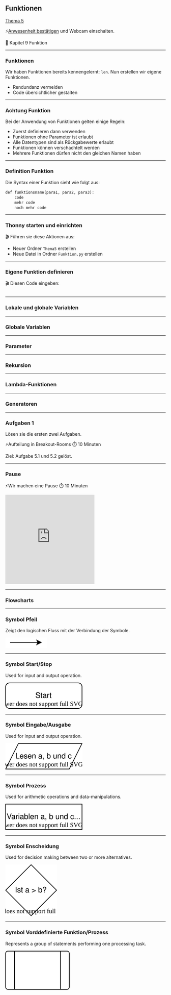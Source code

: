 ## Funktionen

[Thema 5](readme.md)

⚡[Anwesenheit bestätigen](https://moodle.medizintechnik-hf.ch/mod/attendance/manage.php?id=4479) und Webcam einschalten.

📖 Kapitel 9 Funktion

---
### Funktionen

Wir haben Funktionen bereits kennengelernt: `len`. Nun erstellen wir eigene Funktionen.

* Rendundanz vermeiden
* Code übersichtlicher gestalten

---
### Achtung Funktion

Bei der Anwendung von Funktionen gelten einige Regeln:
* Zuerst definieren dann verwenden
* Funktionen ohne Parameter ist erlaubt
* Alle Datentypen sind als Rückgabewerte erlaubt
* Funktionen können verschachtelt werden
* Mehrere Funktionen dürfen nicht den gleichen Namen haben

---
### Definition Funktion

Die Syntax einer Funktion sieht wie folgt aus:

```
def funktionsname(para1, para2, para3):
    code
    mehr code
    noch mehr code
```

----

### Thonny starten und einrichten

🎬 Führen sie diese Aktionen aus:
* Neuer Ordner `Thema5` erstellen
* Neue Datei in Ordner `Funktion.py` erstellen

---
### Eigene Funktion definieren

🎬 Diesen Code eingeben:

```py

```

---
### Lokale und globale Variablen

---
### Globale Variablen

---
### Parameter

---
### Rekursion

---
### Lambda-Funktionen

---
### Generatoren

---
### Aufgaben 1

Lösen sie die ersten zwei Aufgaben.

⚡Aufteilung in Breakout-Rooms ⏱️ 10 Minuten

Ziel: Aufgabe 5.1 und 5.2 gelöst.

---
### Pause

⚡Wir machen eine Pause ⏱️ 10 Minuten

<iframe src="https://giphy.com/embed/3o7aCVTfelG4XSbv3y" width="280" height="280" frameBorder="0" class="giphy-embed" allowFullScreen></iframe>

---
### Flowcharts

---
### Symbol Pfeil

Zeigt den logischen Fluss mit der Verbindung der Symbole.

![symbol-pfeil](../symbol-pfeil.svg)

---
### Symbol Start/Stop

Used for input and output operation.

![symbol-start](../symbol-start.svg)

---
### Symbol Eingabe/Ausgabe

Used for input and output operation.

![symbol-eingabe](../symbol-eingabe.svg)

---
### Symbol Prozess

Used for arithmetic operations and data-manipulations.

![symbol-prozess](../symbol-prozess.svg)

---
### Symbol Enscheidung

Used for decision making between two or more alternatives.

![symbol-entscheidung](../symbol-entscheidung.svg)

---
### Symbol Vorddefinierte Funktion/Prozess

Represents a group of statements performing one processing task.

![symbol-vordefiniert](../symbol-vordefiniert.svg)